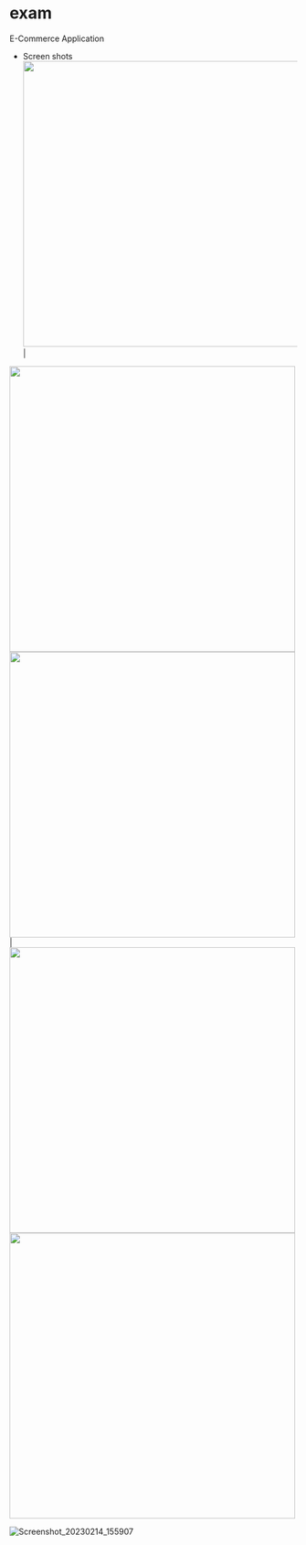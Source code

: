 # exam

E-Commerce Application

- Screen shots
<img src = "https://user-images.githubusercontent.com/121785209/218710452-619e14e1-d85a-4f29-aeb8-62c563d8e78a.png" height = 500px/> |
<img src = "https://user-images.githubusercontent.com/121785209/218710954-65b61e97-85f8-4460-86d5-b84c200d9da0.png" height = 500px/> 
<img src = "https://user-images.githubusercontent.com/121785209/218711211-bc9b5aff-c480-4a39-b78e-ae4c04b4f544.png" height = 500px/>|
<img src = "https://user-images.githubusercontent.com/121785209/218711553-ca05bd58-cfc0-468c-ac52-a4619b62ce9c.png" height = 500px/>
<img src = "https://user-images.githubusercontent.com/121785209/218711604-60aebb5a-77c5-427d-9f3e-b91ed0d09357.png" height = 500px/>




![Screenshot_20230214_155907](https://user-images.githubusercontent.com/)
